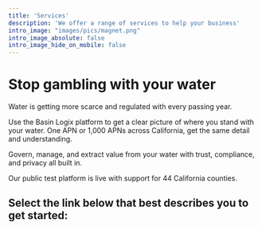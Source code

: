 ```yaml
---
title: 'Services'
description: 'We offer a range of services to help your business'
intro_image: "images/pics/magnet.png"
intro_image_absolute: false
intro_image_hide_on_mobile: false
---
```


# Stop gambling with your water

Water is getting more scarce and regulated with every passing year. 

Use the Basin Logix platform to get a clear picture of where you stand with your water. One APN or 1,000 APNs across California, get the same detail and understanding.  

Govern, manage, and extract value from your water with trust, compliance, and privacy all built in. 

Our public test platform is live with support for 44 California counties.


## Select the link below that best describes you to get started: